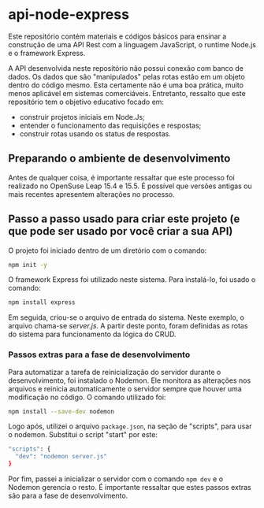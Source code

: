 # api-node-express
Este repositório contém materiais e códigos básicos para ensinar a construção de uma API Rest com a linguagem JavaScript, o runtime Node.js e o framework Express.

A API desenvolvida neste repositório não possui conexão com banco de dados. Os dados que são "manipulados" pelas rotas estão em um objeto dentro do código mesmo. Esta certamente não é uma boa prática, muito menos aplicável em sistemas comerciáveis. Entretanto, ressalto que este repositório tem o objetivo educativo focado em:

- construir projetos iniciais em Node.Js;
- entender o funcionamento das requisições e respostas;
- construir rotas usando os status de respostas.

## Preparando o ambiente de desenvolvimento
Antes de qualquer coisa, é importante ressaltar que este processo foi realizado no OpenSuse Leap 15.4 e 15.5. É possível que versões antigas ou mais recentes apresentem alterações no processo.


## Passo a passo usado para criar este projeto (e que pode ser usado por você criar a sua API)

O projeto foi iniciado dentro de um diretório com o comando:

```bash
npm init -y
```

O framework Express foi utilizado neste sistema. Para instalá-lo, foi usado o comando:

```bash
npm install express
```

Em seguida, criou-se o arquivo de entrada do sistema. Neste exemplo, o arquivo chama-se *server.js*. A partir deste ponto, foram definidas as rotas do sistema para funcionamento da lógica do CRUD.

### Passos extras para a fase de desenvolvimento

Para automatizar a tarefa de reinicialização do servidor durante o desenvolvimento, foi instalado o Nodemon. Ele monitora as alterações nos arquivos e reinicia automaticamente o servidor sempre que houver uma modificação no código. O comando utilizado foi:

~~~bash
npm install --save-dev nodemon
~~~

Logo após, utilizei o arquivo `package.json`, na seção de "scripts", para usar o nodemon. Substitui o script "start" por este:

~~~bash
"scripts": {
  "dev": "nodemon server.js"
}
~~~

Por fim, passei a inicializar o servidor com o comando `npm dev` e o Nodemon gerencia o resto. É importante ressaltar que estes passos extras são para a fase de desenvolvimento.
